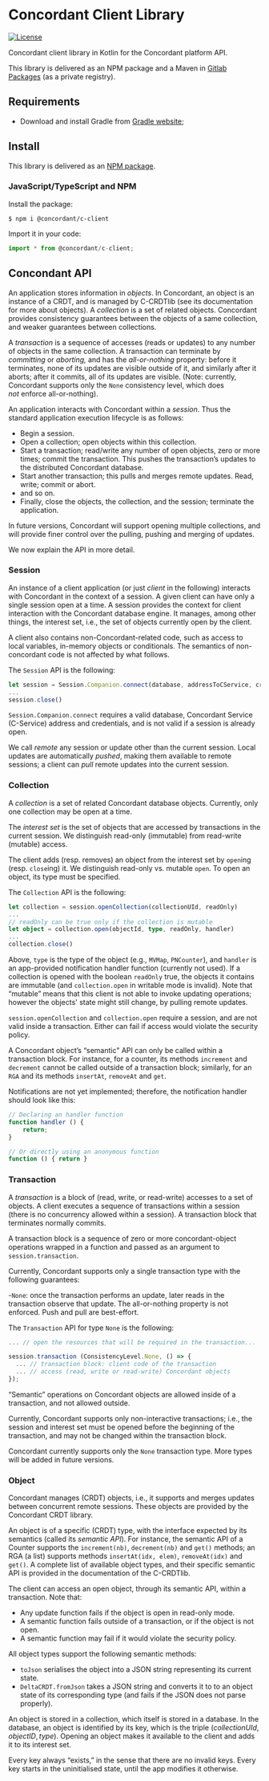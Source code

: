 # Concordant Client Library

[![License](https://img.shields.io/badge/license-MIT-green)](https://opensource.org/licenses/MIT)

Concordant client library in Kotlin for the Concordant platform API.

This library is delivered as an NPM package and a Maven in [Gitlab Packages](
https://gitlab.inria.fr/concordant/software/c-client/-/packages)
(as a private registry).

## Requirements

- Download and install Gradle from [Gradle website](https://gradle.org/install/);

## Install

This library is delivered as an
[NPM package](https://www.npmjs.com/package/@concordant/c-client).

### JavaScript/TypeScript and NPM

Install the package:
``` shell
$ npm i @concordant/c-client
```

Import it in your code:
``` typescript
import * from @concordant/c-client;
```

## Concondant API

An application stores information in *objects*. In Concordant, an object is an
instance of a CRDT, and is managed by C-CRDTlib (see its documentation for more
about objects). A *collection* is a set of related objects. Concordant provides
consistency guarantees between the objects of a same collection, and weaker
guarantees between collections.

A *transaction* is a sequence of accesses (reads or updates) to any number of
objects in the same collection. A transaction can terminate by *committing* or
*aborting,* and has the *all-or-nothing* property: before it terminates, none
of its updates are visible outside of it, and similarly after it aborts; after
it commits, all of its updates are visible. (Note: currently, Concordant
supports only the `None` consistency level, which does *not* enforce
all-or-nothing).

An application interacts with Concordant within a *session*. Thus the standard
application execution lifecycle is as follows:

- Begin a session.
- Open a collection; open objects within this collection.
- Start a transaction; read/write any number of open objects, zero or more
  times; commit the transaction. This pushes the transaction’s updates to the
  distributed Concordant database.
- Start another transaction; this pulls and merges remote updates. Read, write;
  commit or abort.
- and so on.
- Finally, close the objects, the collection, and the session; terminate the
  application.

In future versions, Concordant will support opening multiple collections, and
will provide finer control over the pulling, pushing and merging of updates.

We now explain the API in more detail.

### Session

An instance of a client application (or just *client* in the following)
interacts with Concordant in the context of a session. A given client can have
only a single session open at a time. A session provides the context for client
interaction with the Concordant database engine. It manages, among other
things, the interest set, i.e., the set of objects currently open by the
client.

A client also contains non-Concordant-related code, such as access to local
variables, in-memory objects or conditionals. The semantics of non-concordant
code is not affected by what follows.

The `Session` API is the following:

``` typescript
let session = Session.Companion.connect(database, addressToCService, credentials)
...
session.close()
```

`Session.Companion.connect` requires a valid database, Concordant Service
(C-Service) address and credentials, and is not valid if a session is already
open.

We call *remote* any session or update other than the current session. Local
updates are automatically *pushed*, making them available to remote sessions; a
client can *pull* remote updates into the current session.

### Collection

A *collection* is a set of related Concordant database objects. Currently, only
one collection may be open at a time.

The *interest set* is the set of objects that are accessed by transactions
in the current session. We distinguish read-only (immutable) from read-write
(mutable) access.

The client adds (resp. removes) an object from the interest set by `open`ing
(resp. `close`ing) it. We distinguish read-only vs. mutable `open`. To open an
object, its type must be specified.  

The `Collection` API is the following:

``` typescript
let collection = session.openCollection(collectionUId, readOnly)
...
// readOnly can be true only if the collection is mutable
let object = collection.open(objectId, type, readOnly, handler)
...
collection.close()
```

Above, `type` is the type of the object (e.g., `MVMap`, `PNCounter`), and
`handler` is an app-provided notification handler function (currently not
used). If a collection is opened with the boolean `readOnly` true, the objects
it contains are immutable (and `collection.open` in writable mode is invalid).
Note that “mutable” means that this client is not able to invoke updating
operations; however the objects' state might still change, by pulling remote
updates.

`session.openCollection` and `collection.open` require a session, and are
not valid inside a transaction. Either can fail if access would violate
the security policy.

A Concordant object’s “semantic" API can only be called within a transaction
block. For instance, for a counter, its methods `increment` and `decrement`
cannot be called outside of a transaction block; similarly, for an `RGA` and
its methods `insertAt`, `removeAt` and `get`.

Notifications are not yet implemented; therefore, the notification handler
should look like this:

``` typescript
// Declaring an handler function
function handler () {
    return;
}

// Or directly using an anonymous function
function () { return }
```

### Transaction

A *transaction* is a block of (read, write, or read-write) accesses to a set of
objects. A client executes a sequence of transactions within a session (there
is no concurrency allowed within a session). A transaction block that
terminates normally commits.

A transaction block is a sequence of zero or more concordant-object operations
wrapped in a function and passed as an argument to `session.transaction`.

Currently, Concordant supports only a single transaction type with the
following guarantees:

-`None`: once the transaction performs an update, later reads in the
  transaction observe that update. The all-or-nothing property is not enforced.
  Push and pull are best-effort.

The `Transaction` API for type `None` is the following:

``` typescript
... // open the resources that will be required in the transaction...

session.transaction (ConsistencyLevel.None, () => {
  ... // transaction block: client code of the transaction
  ... // access (read, write or read-write) Concordant objects
});
```

“Semantic” operations on Concordant objects are allowed inside of a
transaction, and not allowed outside.

Currently, Concordant supports only non-interactive transactions; i.e., the
session and interest set must be opened before the beginning of the
transaction, and may not be changed within the transaction block.

Concordant currently supports only the `None` transaction type. More types will
be added in future versions.

### Object

Concordant manages (CRDT) objects, i.e., it supports and merges updates between
concurrent remote sessions. These objects are provided by the Concordant CRDT
library.

An object is of a specific (CRDT) type, with the interface expected by its
semantics (called its *semantic API*). For instance, the semantic API of a
Counter supports the `increment(nb)`, `decrement(nb)` and `get()` methods; an
RGA (a list) supports methods `insertAt(idx, elem)`, `removeAt(idx)` and
`get()`. A complete list of available object types, and their specific semantic
API is provided in the documentation of the C-CRDTlib.

The client can access an open object, through its semantic API, within a
transaction. Note that:

* Any update function fails if the object is open in read-only mode.
* A semantic function fails outside of a transaction, or if the object is not open.
* A semantic function may fail if it would violate the security policy.  

All object types support the following semantic methods:

* `toJson` serialises the object into a JSON string representing its current
  state.
* `DeltaCRDT.fromJson` takes a JSON string and converts it to to an object
  state of its corresponding type (and fails if the JSON does not parse
  properly).

An object is stored in a collection, which itself is stored in a database. In
the database, an object is identified by its key, which is the triple
$(collectionUId, objectID, type)$. Opening an object makes it available to the
client and adds it to its interest set. 

Every key always “exists,” in the sense that there are no invalid keys. Every
key starts in the  uninitialised state, until the app modifies it otherwise. 
